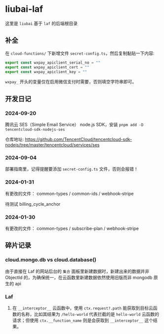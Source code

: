 # liubai-laf

这里是 `liubai` 基于 `laf` 的后端根目录


## 补全

在 `cloud-functions/` 下新增文件 `secret-config.ts`，然后复制黏贴一下内容:

```ts
export const wxpay_apiclient_serial_no = ""
export const wxpay_apiclient_cert = ""
export const wxpay_apiclient_key = ""
```

`wxpay_` 开头的变量仅在启用微信支付时需要，否则填空字符串即可。


## 开发日记

### 2024-09-20

腾讯云 SES（Simple Email Service） node.js SDK，安装 `pnpm add -D tencentcloud-sdk-nodejs-ses`

仓库地址: https://github.com/TencentCloud/tencentcloud-sdk-nodejs/tree/master/tencentcloud/services/ses


### 2024-09-04

部署指南里，记得提醒要添加 `secret-config.ts` 文件，否则会报错！

### 2024-01-31

有更改的文件：
common-types / common-ids / webhook-stripe

待测试 billing_cycle_anchor

### 2024-01-30

有更改的文件：
common-types / subscribe-plan / webhook-stripe


## 碎片记录


### cloud.mongo.db vs cloud.database()

由于直接在 Laf 的网站后台的 `集合` 面板里新建数据时，新建出来的数据并非 ObjectId 的，为确保统一，在云函数里新建数据依然使用旧版而非 mongodb 原生的 api


### Laf

1. 在 `__interceptor__` 云函数中，使用 `ctx.request?.path` 能获取到目标云函数的名称，比如其结果为 `/hello-world` 代表拦截的是 `hello-world` 云函数的请求；但使用 `ctx.__function_name` 则是会获取到 `__interceptor__` 这个结果。